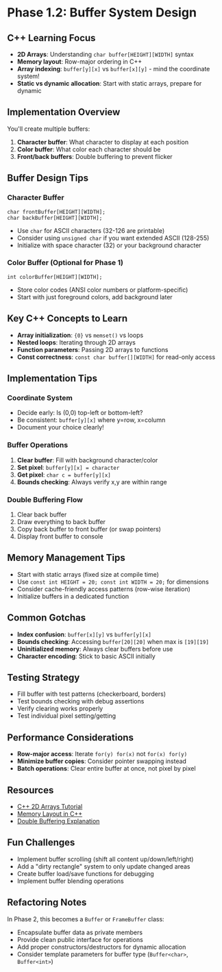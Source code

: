 # Phase 1.2: Buffer System Design

## C++ Learning Focus
- **2D Arrays**: Understanding `char buffer[HEIGHT][WIDTH]` syntax
- **Memory layout**: Row-major ordering in C++
- **Array indexing**: `buffer[y][x]` vs `buffer[x][y]` - mind the coordinate system!
- **Static vs dynamic allocation**: Start with static arrays, prepare for dynamic

## Implementation Overview
You'll create multiple buffers:
1. **Character buffer**: What character to display at each position
2. **Color buffer**: What color each character should be
3. **Front/back buffers**: Double buffering to prevent flicker

## Buffer Design Tips

### Character Buffer
```
char frontBuffer[HEIGHT][WIDTH];
char backBuffer[HEIGHT][WIDTH];
```
- Use `char` for ASCII characters (32-126 are printable)
- Consider using `unsigned char` if you want extended ASCII (128-255)
- Initialize with space character (32) or your background character

### Color Buffer (Optional for Phase 1)
```
int colorBuffer[HEIGHT][WIDTH];
```
- Store color codes (ANSI color numbers or platform-specific)
- Start with just foreground colors, add background later

## Key C++ Concepts to Learn
- **Array initialization**: `{0}` vs `memset()` vs loops
- **Nested loops**: Iterating through 2D arrays
- **Function parameters**: Passing 2D arrays to functions
- **Const correctness**: `const char buffer[][WIDTH]` for read-only access

## Implementation Tips

### Coordinate System
- Decide early: Is (0,0) top-left or bottom-left?
- Be consistent: `buffer[y][x]` where y=row, x=column
- Document your choice clearly!

### Buffer Operations
1. **Clear buffer**: Fill with background character/color
2. **Set pixel**: `buffer[y][x] = character`
3. **Get pixel**: `char c = buffer[y][x]`
4. **Bounds checking**: Always verify x,y are within range

### Double Buffering Flow
1. Clear back buffer
2. Draw everything to back buffer
3. Copy back buffer to front buffer (or swap pointers)
4. Display front buffer to console

## Memory Management Tips
- Start with static arrays (fixed size at compile time)
- Use `const int HEIGHT = 20; const int WIDTH = 20;` for dimensions
- Consider cache-friendly access patterns (row-wise iteration)
- Initialize buffers in a dedicated function

## Common Gotchas
- **Index confusion**: `buffer[x][y]` vs `buffer[y][x]`
- **Bounds checking**: Accessing `buffer[20][20]` when max is `[19][19]`
- **Uninitialized memory**: Always clear buffers before use
- **Character encoding**: Stick to basic ASCII initially

## Testing Strategy
- Fill buffer with test patterns (checkerboard, borders)
- Test bounds checking with debug assertions
- Verify clearing works properly
- Test individual pixel setting/getting

## Performance Considerations
- **Row-major access**: Iterate `for(y) for(x)` not `for(x) for(y)`
- **Minimize buffer copies**: Consider pointer swapping instead
- **Batch operations**: Clear entire buffer at once, not pixel by pixel

## Resources
- [C++ 2D Arrays Tutorial](https://www.learncpp.com/cpp-tutorial/multidimensional-arrays/)
- [Memory Layout in C++](https://stackoverflow.com/questions/2151084/how-are-multi-dimensional-arrays-formatted-in-memory)
- [Double Buffering Explanation](https://en.wikipedia.org/wiki/Multiple_buffering)

## Fun Challenges
- Implement buffer scrolling (shift all content up/down/left/right)
- Add a "dirty rectangle" system to only update changed areas
- Create buffer load/save functions for debugging
- Implement buffer blending operations

## Refactoring Notes
In Phase 2, this becomes a `Buffer` or `FrameBuffer` class:
- Encapsulate buffer data as private members
- Provide clean public interface for operations
- Add proper constructors/destructors for dynamic allocation
- Consider template parameters for buffer type (`Buffer<char>`, `Buffer<int>`)